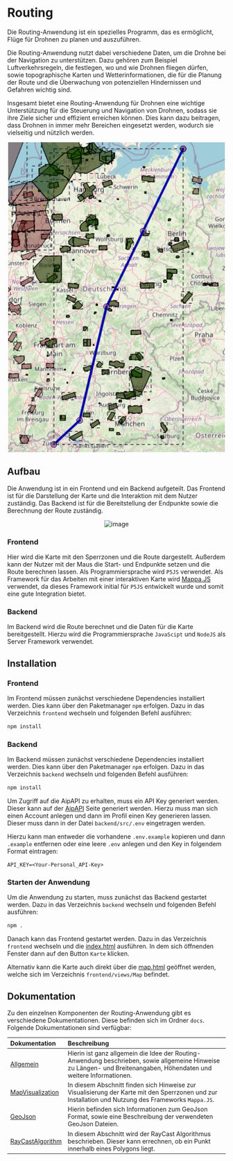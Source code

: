 # Routing

Die Routing-Anwendung ist ein spezielles Programm, das es ermöglicht, Flüge für Drohnen zu planen und auszuführen.

Die Routing-Anwendung nutzt dabei verschiedene Daten, um die Drohne bei der Navigation zu unterstützen. Dazu gehören zum Beispiel Luftverkehrsregeln, die festlegen, wo und wie Drohnen fliegen dürfen, sowie topographische Karten und Wetterinformationen, die für die Planung der Route und die Überwachung von potenziellen Hindernissen und Gefahren wichtig sind.

Insgesamt bietet eine Routing-Anwendung für Drohnen eine wichtige Unterstützung für die Steuerung und Navigation von Drohnen, sodass sie ihre Ziele sicher und effizient erreichen können. Dies kann dazu beitragen, dass Drohnen in immer mehr Bereichen eingesetzt werden, wodurch sie vielseitig und nützlich werden.

<p align="center">
    <img src="assets/Routing-overview.png" alt="Routing" width="500"/>
</p>



## Aufbau
Die Anwendung ist in ein Frontend und ein Backend aufgeteilt. Das Frontend ist für die Darstellung der Karte und die Interaktion mit dem Nutzer zuständig. Das Backend ist für die Bereitstellung der Endpunkte sowie die Berechnung der Route zuständig.



<p align="center">
  <img width="510" alt="image" src="https://user-images.githubusercontent.com/46423967/207829701-e31de47b-4062-4036-8469-b472680f2f21.png">
</p>

### Frontend
Hier wird die Karte mit den Sperrzonen und die Route dargestellt. Außerdem kann der Nutzer mit der Maus die Start- und Endpunkte setzen und die Route berechnen lassen.
Als Programmiersprache wird `P5JS` verwendet. Als Framework für das Arbeiten mit einer interaktiven Karte wird [Mappa.JS](https://mappa.js.org/) verwendet, da dieses Framework initial für `P5JS` entwickelt wurde und somit eine gute Integration bietet.

### Backend
Im Backend wird die Route berechnet und die Daten für die Karte bereitgestellt. Hierzu wird die Programmiersprache `JavaScipt` und `NodeJS` als Server Framework verwendet.


## Installation
### Frontend
Im Frontend müssen zunächst verschiedene Dependencies installiert werden. Dies kann über den Paketmanager `npm` erfolgen. Dazu in das Verzeichnis `frontend` wechseln und folgenden Befehl ausführen:
```bash
npm install
```

### Backend
Im Backend müssen zunächst verschiedene Dependencies installiert werden. Dies kann über den Paketmanager `npm` erfolgen. Dazu in das Verzeichnis `backend` wechseln und folgenden Befehl ausführen:

```bash
npm install
```

Um Zugriff auf die AipAPI zu erhalten, muss ein API Key generiert werden. Dieser kann auf der [AipAPI](https://www.openaip.net/) Seite generiert werden. Hierzu muss man sich einen Account anlegen und dann im Profil einen Key generieren lassen. Dieser muss dann in der Datei `backend/src/.env` eingetragen werden.

Hierzu kann man entweder die vorhandene `.env.example` kopieren und dann `.example` entfernen oder eine leere `.env` anlegen und den Key in folgendem Format eintragen:
```dotenv
API_KEY=<Your-Personal_API-Key>
```



### Starten der Anwendung
Um die Anwendung zu starten, muss zunächst das Backend gestartet werden. Dazu in das Verzeichnis `backend` wechseln und folgenden Befehl ausführen:
```bash
npm .
```

Danach kann das Frontend gestartet werden. Dazu in das Verzeichnis `frontend` wechseln und die [index.html](frontend%2Findex.html) ausführen. In dem sich öffnenden Fenster dann auf den Button `Karte` klicken.


Alternativ kann die Karte auch direkt über die [map.html](frontend%2Fviews%2FMap%2Fmap.html) geöffnet werden, welche sich im Verzeichnis `frontend/views/Map` befindet.



## Dokumentation
Zu den einzelnen Komponenten der Routing-Anwendung gibt es verschiedene Dokumentationen. Diese befinden sich im Ordner `docs`. Folgende Dokumentationen sind verfügbar:

| Dokumentation                                  | Beschreibung                                                                                                                                                         |
|:-----------------------------------------------|:---------------------------------------------------------------------------------------------------------------------------------------------------------------------|
| [Allgemein](docs%2FAllgemein.md)               | Hierin ist ganz allgemein die Idee der Routing-Anwendung beschrieben, sowie allgemeine Hinweise zu Längen- und Breitenangaben, Höhendaten und weitere Informationen. | 
| [MapVisualization](docs%2FMapVisualization.md) | In diesem Abschnitt finden sich Hinweise zur Visualisierung der Karte mit den Sperrzonen und zur Installation und Nutzung des Frameworks `Mappa.JS`.                 |
| [GeoJson](docs%2FGeoJson.md)                   | Hierin befinden sich Informationen zum GeoJson Format, sowie eine Beschreibung der verwendeten GeoJson Dateien.                                                      |
| [RayCastAlgorithm](docs%2FRayCastAlgorithm.md) | In diesem Abschnitt wird der RayCast Algorithmus beschrieben. Dieser kann errechnen, ob ein Punkt innerhalb eines Polygons liegt.                                    |     




